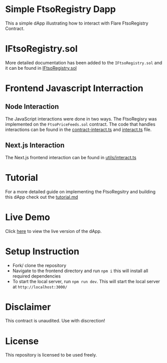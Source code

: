 # Simple FtsoRegistry Dapp
This a simple dApp illustrating how to interact with Flare FtsoRegistry Contract.

# IFtsoRegistry.sol
More detailed documentation has been added to the `IFtsoRegistry.sol` and it can be found in [IFtsoRegistry.sol](https://github.com/gconnect/FtsoRegistry-Dapp/blob/master/blockchain/contracts/IFtsoRegistry.sol)

# Frontend Javascript Interraction

## Node Interaction
The JavaScript interactions were done in two ways. The FtsoRegisry was implemented on the `FtsoPriceFeeds.sol` contract. The code that handles interactions can be found in the [contract-interact.ts](https://github.com/gconnect/FtsoRegistry-Dapp/blob/master/blockchain/scripts/contract-interact.ts) and [interact.ts](https://github.com/gconnect/FtsoRegistry-Dapp/blob/master/blockchain/scripts/interact.ts) file.

## Next.js Interaction
The Next.js frontend interaction can be found in [utils/interact.ts](https://github.com/gconnect/FtsoRegistry-Dapp/blob/master/frontend/utils/interact.ts)

# Tutorial
For a more detailed guide on implementing the FtsoRegsitry and building this dApp check out the [tutorial.md](https://github.com/gconnect/FtsoRegistry-Dapp/blob/master/tutorial.md)

# Live Demo
Click [here](https://ftsoregistry.vercel.app/) to view the live version of the dApp. 

# Setup Instruction
- Fork/ clone the repository
- Navigate to the frontend directory and run `npm i` this will install all required dependencies
- To start the local server, run `npm run dev`. This will start the local server at `http://localhost:3000/`

# Disclaimer
This contract is unaudited. Use with discrection!

# License
This repository is licensed to be used freely.
